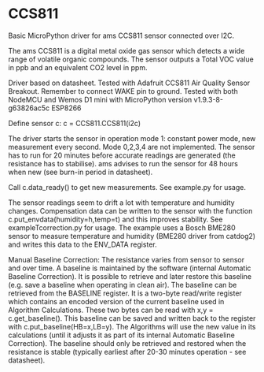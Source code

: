 # CCS811
Basic MicroPython driver for ams CCS811 sensor connected over I2C.

The ams CCS811 is a digital metal oxide gas sensor which detects a wide range of volatile organic compounds.
The sensor outputs a Total VOC value in ppb and an equivalent CO2 level in ppm.

Driver based on datasheet.
Tested with Adafruit CCS811 Air Quality Sensor Breakout. Remember to connect WAKE pin to ground.
Tested with both NodeMCU and Wemos D1 mini with MicroPython version v1.9.3-8-g63826ac5c ESP8266

Define sensor c:   c = CCS811.CCS811(i2c)

The driver starts the sensor in operation mode 1: constant power mode, new measurement every second.
Mode 0,2,3,4 are not implemented.
The sensor has to run for 20 minutes before accurate readings are generated (the resistance has to stabilise). ams advises to run the sensor for 48 hours when new (see burn-in period in datasheet).

Call c.data_ready() to get new measurements.
See example.py for usage.

The sensor readings seem to drift a lot with temperature and humidity changes. Compensation data can be written to the sensor with the function c.put_envdata(humidity=h,temp=t) and this improves stability. 
See exampleTcorrection.py for usage. The example uses a Bosch BME280 sensor to measure temperature and humidity (BME280 driver from catdog2) and writes this data to the ENV_DATA register.

Manual Baseline Correction:
The resistance varies from sensor to sensor and over time. A baseline is maintained by the software (internal Automatic Baseline Correction). It is possible to retrieve and later restore this baseline (e.g. save a baseline when operating in clean air).
The baseline can be retrieved from the BASELINE register. It is a two-byte read/write register which contains an encoded version of the current baseline used in Algorithm Calculations. These two bytes can be read with x,y = c.get_baseline(). This baseline can be saved and written back to the register with c.put_baseline(HB=x,LB=y). The Algorithms will use the new value in its calculations (until it adjusts it as part of its internal Automatic Baseline Correction). The baseline should only be retrieved and restored when the resistance is stable (typically earliest after 20-30 minutes operation - see datasheet).
